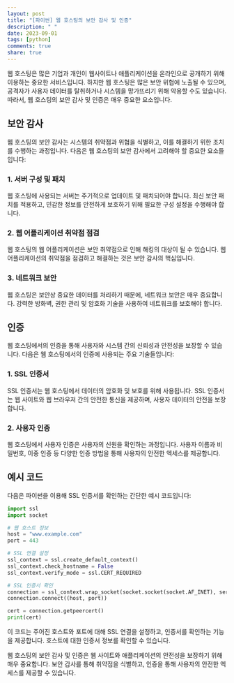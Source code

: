 ```yaml
---
layout: post
title: "[파이썬] 웹 호스팅의 보안 감사 및 인증"
description: " "
date: 2023-09-01
tags: [python]
comments: true
share: true
---
```


웹 호스팅은 많은 기업과 개인이 웹사이트나 애플리케이션을 온라인으로 공개하기 위해 이용하는 중요한 서비스입니다. 하지만 웹 호스팅은 많은 보안 위협에 노출될 수 있으며, 공격자가 사용자 데이터를 탈취하거나 시스템을 망가뜨리기 위해 악용할 수도 있습니다. 따라서, 웹 호스팅의 보안 감사 및 인증은 매우 중요한 요소입니다.

## 보안 감사

웹 호스팅의 보안 감사는 시스템의 취약점과 위협을 식별하고, 이를 해결하기 위한 조치를 수행하는 과정입니다. 다음은 웹 호스팅의 보안 감사에서 고려해야 할 중요한 요소들입니다:

### 1. 서버 구성 및 패치

웹 호스팅에 사용되는 서버는 주기적으로 업데이트 및 패치되어야 합니다. 최신 보안 패치를 적용하고, 민감한 정보를 안전하게 보호하기 위해 필요한 구성 설정을 수행해야 합니다.

### 2. 웹 어플리케이션 취약점 점검

웹 호스팅의 웹 어플리케이션은 보안 취약점으로 인해 해킹의 대상이 될 수 있습니다. 웹 어플리케이션의 취약점을 점검하고 해결하는 것은 보안 감사의 핵심입니다.

### 3. 네트워크 보안

웹 호스팅은 보안상 중요한 데이터를 처리하기 때문에, 네트워크 보안은 매우 중요합니다. 강력한 방화벽, 권한 관리 및 암호화 기술을 사용하여 네트워크를 보호해야 합니다.

## 인증

웹 호스팅에서의 인증을 통해 사용자와 시스템 간의 신뢰성과 안전성을 보장할 수 있습니다. 다음은 웹 호스팅에서의 인증에 사용되는 주요 기술들입니다:

### 1. SSL 인증서

SSL 인증서는 웹 호스팅에서 데이터의 암호화 및 보호를 위해 사용됩니다. SSL 인증서는 웹 사이트와 웹 브라우저 간의 안전한 통신을 제공하며, 사용자 데이터의 안전을 보장합니다.

### 2. 사용자 인증

웹 호스팅에서 사용자 인증은 사용자의 신원을 확인하는 과정입니다. 사용자 이름과 비밀번호, 이중 인증 등 다양한 인증 방법을 통해 사용자의 안전한 엑세스를 제공합니다.

## 예시 코드

다음은 파이썬을 이용해 SSL 인증서를 확인하는 간단한 예시 코드입니다:

```python
import ssl
import socket

# 웹 호스트 정보
host = "www.example.com"
port = 443

# SSL 연결 설정
ssl_context = ssl.create_default_context()
ssl_context.check_hostname = False
ssl_context.verify_mode = ssl.CERT_REQUIRED

# SSL 인증서 확인
connection = ssl_context.wrap_socket(socket.socket(socket.AF_INET), server_hostname=host)
connection.connect((host, port))

cert = connection.getpeercert()
print(cert)
```

이 코드는 주어진 호스트와 포트에 대해 SSL 연결을 설정하고, 인증서를 확인하는 기능을 제공합니다. 호스트에 대한 인증서 정보를 확인할 수 있습니다.

웹 호스팅의 보안 감사 및 인증은 웹 사이트와 애플리케이션의 안전성을 보장하기 위해 매우 중요합니다. 보안 감사를 통해 취약점을 식별하고, 인증을 통해 사용자의 안전한 엑세스를 제공할 수 있습니다.